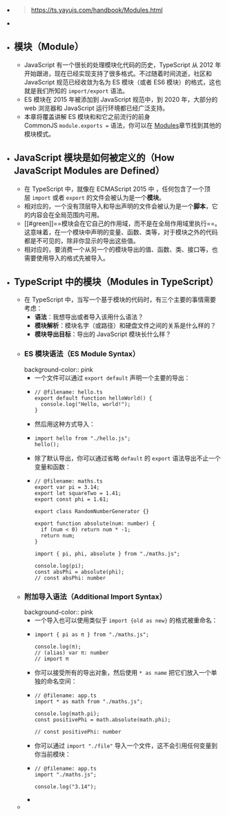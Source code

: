 - > https://ts.yayujs.com/handbook/Modules.html
-
- ## 模块（Module）
	- JavaScript 有一个很长的处理模块化代码的历史，TypeScript 从 2012 年开始跟进，现在已经实现支持了很多格式。不过随着时间流逝，社区和 JavaScript 规范已经收敛为名为 ES 模块（或者 ES6 模块）的格式，这也就是我们所知的 `import/export` 语法。
	- ES 模块在 2015 年被添加到 JavaScript 规范中，到 2020 年，大部分的 web 浏览器和 JavaScript 运行环境都已经广泛支持。
	- 本章将覆盖讲解 ES 模块和和它之前流行的前身 CommonJS `module.exports =` 语法，你可以在 [Modules](https://www.typescriptlang.org/docs/handbook/modules.html)章节找到其他的模块模式。
- ## JavaScript 模块是如何被定义的（How JavaScript Modules are Defined）
	- 在 TypeScript 中，就像在 ECMAScript 2015 中 ，任何包含了一个顶层 `import` 或者 `export` 的文件会被认为是一个**模块**。
	- 相对应的，一个没有顶层导入和导出声明的文件会被认为是一个**脚本**，它的内容会在全局范围内可用。
	- [[#green]]==模块会在它自己的作用域，而不是在全局作用域里执行==。这意味着，在一个模块中声明的变量、函数、类等，对于模块之外的代码都是不可见的，除非你显示的导出这些值。
	- 相对应的，要消费一个从另一个的模块导出的值、函数、类、接口等，也需要使用导入的格式先被导入。
- ## TypeScript 中的模块（Modules in TypeScript）
	- 在 TypeScript 中，当写一个基于模块的代码时，有三个主要的事情需要考虑：
		- **语法**：我想导出或者导入该用什么语法？
		- **模块解析**：模块名字（或路径）和硬盘文件之间的关系是什么样的？
		- **模块导出目标**：导出的 JavaScript 模块长什么样？
	- ### ES 模块语法（ES Module Syntax）
	  background-color:: pink
		- 一个文件可以通过 `export default` 声明一个主要的导出：
		- ```
		  // @filename: hello.ts
		  export default function helloWorld() {
		    console.log("Hello, world!");
		  }
		  ```
		- 然后用这种方式导入：
		- ```
		  import hello from "./hello.js";
		  hello();
		  ```
		- 除了默认导出，你可以通过省略 `default` 的 `export` 语法导出不止一个变量和函数：
		- ```
		  // @filename: maths.ts
		  export var pi = 3.14;
		  export let squareTwo = 1.41;
		  export const phi = 1.61;
		   
		  export class RandomNumberGenerator {}
		   
		  export function absolute(num: number) {
		    if (num < 0) return num * -1;
		    return num;
		  }
		  
		  import { pi, phi, absolute } from "./maths.js";
		   
		  console.log(pi);
		  const absPhi = absolute(phi);
		  // const absPhi: number
		  ```
	- ### 附加导入语法（Additional Import Syntax）
	  background-color:: pink
		- 一个导入也可以使用类似于 `import {old as new}` 的格式被重命名：
		- ```
		  import { pi as π } from "./maths.js";
		   
		  console.log(π);
		  // (alias) var π: number
		  // import π
		  ```
		- 你可以接受所有的导出对象，然后使用 `* as name` 把它们放入一个单独的命名空间：
		- ```
		  // @filename: app.ts
		  import * as math from "./maths.js";
		   
		  console.log(math.pi);
		  const positivePhi = math.absolute(math.phi);
		  
		  // const positivePhi: number
		  ```
		- 你可以通过 `import "./file"` 导入一个文件，这不会引用任何变量到你当前模块：
		- ```
		  // @filename: app.ts
		  import "./maths.js";
		   
		  console.log("3.14");
		  ```
		-
	-